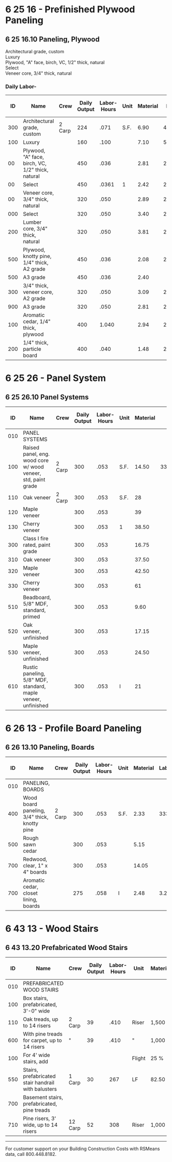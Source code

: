 # 6 25 16 - Prefinished Plywood Paneling

## 6 25 16.10 Paneling, Plywood

Architectural grade, custom  
Luxury  
Plywood, "A" face, birch, VC, 1/2" thick, natural  
Select  
Veneer core, 3/4" thick, natural  

### Daily Labor-

| ID   | Name                                                      | Crew    | Daily Output | Labor-Hours | Unit | Material | Labor | Equipment | Total | Total Incl O&P |
|------|-----------------------------------------------------------|---------|--------------|-------------|------|----------|-------|-----------|-------|----------------|
| 300  | Architectural grade, custom                               | 2 Carp  | 224          | .071        | S.F. | 6.90     | 4.02  |           | 10.92 | 13.60          |
| 100  | Luxury                                                    |         | 160          | .100        |      | 7.10     | 5.65  |           | 12.75 | 16.20          |
| 00   | Plywood, "A" face, birch, VC, 1/2" thick, natural         |         | 450          | .036        |      | 2.81     | 2     |           | 4.81  | 6.05           |
| 00   | Select                                                    |         | 450          | .0361       | 1    | 2.42     | 2     |           | 4.42  | 5.65           |
| 00   | Veneer core, 3/4" thick, natural                          |         | 320          | .050        |      | 2.89     | 2.82  |           | 5.71  | 7.35           |
| 000  | Select                                                    |         | 320          | .050        |      | 3.40     | 2.82  |           | 6.22  | 7.95           |
| 200  | Lumber core, 3/4" thick, natural                          |         | 320          | .050        |      | 3.81     | 2.82  |           | 6.63  | 8.40           |
| 500  | Plywood, knotty pine, 1/4" thick, A2 grade                |         | 450          | .036        |      | 2.08     | 222222|           | 4.08  | 5.25           |
| 500  | A3 grade                                                  |         | 450          | .036        |      | 2.40     |       |           | 4.40  | 5.60           |
| 300  | 3/4" thick, veneer core, A2 grade                         |         | 320          | .050        |      | 3.09     | 2.82  |           | 5.91  | 7.60           |
| 900  | A3 grade                                                  |         | 320          | .050        |      | 2.81     | 2.82  |           | 5.63  | 7.30           |
| 100  | Aromatic cedar, 1/4" thick, plywood                       |         | 400          | 1.040       |      | 2.94     | 2.25  |           | 5.19  | 6.60           |
| 200  | 1/4" thick, particle board                                |         | 400          | .040        |      | 1.48     | 2.25  |           | 3.73  | 4.98           |

# 6 25 26 - Panel System

## 6 25 26.10 Panel Systems

| ID   | Name                                                                 | Crew    | Daily Output | Labor-Hours | Unit | Material | Labor         | Equipment | Total | Total Incl O&P |
|------|----------------------------------------------------------------------|---------|--------------|-------------|------|----------|---------------|-----------|-------|----------------|
| 010  | PANEL SYSTEMS                                                        |         |              |             |      |          |               |           |       |                |
| 100  | Raised panel, eng. wood core w/ wood veneer, std, paint grade        | 2 Carp  | 300          | .053        | S.F. | 14.50    | 333333333333  |           | 17.50 | 20.50          |
| 110  | Oak veneer                                                           | 2 Carp  | 300          | .053        | S.F. | 28       |               |           | 31    | 35.50          |
| 120  | Maple veneer                                                         |         | 300          | .053        |      | 39       |               |           | 42    | 47.50          |
| 130  | Cherry veneer                                                        |         | 300          | .053        | 1    | 38.50    |               |           | 41.50 | 46.50          |
| 300  | Class I fire rated, paint grade                                      |         | 300          | .053        |      | 16.75    |               |           | 19.75 | 23             |
| 310  | Oak veneer                                                           |         | 300          | .053        |      | 37.50    |               |           | 40.50 | 45.50          |
| 320  | Maple veneer                                                         |         | 300          | .053        |      | 42.50    |               |           | 45.50 | 51             |
| 330  | Cherry veneer                                                        |         | 300          | .053        |      | 61       |               |           | 64    | 71.50          |
| 510  | Beadboard, 5/8" MDF, standard, primed                                |         | 300          | .053        |      | 9.60     |               |           | 12.60 | 15             |
| 520  | Oak veneer, unfinished                                               |         | 300          | .053        |      | 17.15    |               |           | 20.15 | 23.50          |
| 530  | Maple veneer, unfinished                                             |         | 300          | .053        |      | 24.50    |               |           | 27.50 | 31.50          |
| 610  | Rustic paneling, 5/8" MDF, standard, maple veneer, unfinished        |         | 300          | .053        | I    | 21       |               |           | 24    | 27.50          |

# 6 26 13 - Profile Board Paneling

## 6 26 13.10 Paneling, Boards

| ID   | Name                                                      | Crew    | Daily Output | Labor-Hours | Unit | Material | Labor | Equipment | Total | Total Incl O&P |
|------|-----------------------------------------------------------|---------|--------------|-------------|------|----------|-------|-----------|-------|----------------|
| 010  | PANELING, BOARDS                                          |         |              |             |      |          |       |           |       |                |
| 400  | Wood board paneling, 3/4" thick, knotty pine              | 2 Carp  | 300          | .053        | S.F. | 2.33     | 3333  |           | 5.33  | 7.05           |
| 500  | Rough sawn cedar                                          |         | 300          | .053        |      | 5.15     |       |           | 8.15  | 10.10          |
| 700  | Redwood, clear, 1" x 4" boards                            |         | 300          | .053        |      | 14.05    |       |           | 17.05 | 19.90          |
| 700  | Aromatic cedar, closet lining, boards                     |         | 275          | .058        | I    | 2.48     | 3.28  |           | 5.76  | 7.60           |

# 6 43 13 - Wood Stairs

## 6 43 13.20 Prefabricated Wood Stairs

| ID   | Name                                                                 | Crew    | Daily Output | Labor-Hours | Unit  | Material | Labor  | Equipment | Total     | Total Incl O&P |
|------|----------------------------------------------------------------------|---------|--------------|-------------|-------|----------|--------|-----------|-----------|----------------|
| 010  | PREFABRICATED WOOD STAIRS                                            |         |              |             |       |          |        |           |           |                |
| 100  | Box stairs, prefabricated, 3'-0" wide                                |         |              |             |       |          |        |           |           |                |
| 110  | Oak treads, up to 14 risers                                          | 2 Carp  | 39           | .410        | Riser | 1,500    | 223    |           | 1,523     | 1,675          |
| 600  | With pine treads for carpet, up to 14 risers                         | "       | 39           | .410        | "     | 1,000    |        |           | 1,023     | 1,125          |
| 100  | For 4' wide stairs, add                                              |         |              |             | Flight| 25 %     |        |           |           |                |
| 550  | Stairs, prefabricated stair handrail with balusters                  | 1 Carp  | 30           | 267         | LF    | 82.50    | 15     |           | 97.50     | 114            |
| 700  | Basement stairs, prefabricated, pine treads                          |         |              |             |       |          |        |           |           |                |
| 710  | Pine risers, 3' wide, up to 14 risers                                | 12 Carp | 52           | 308         | Riser | 1,000    | 17.30  |           | 1,017.30  | 1,125          |

---

For customer support on your Building Construction Costs with RSMeans data, call 800.448.8182.